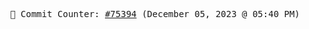 <p align="center">
    <samp>
        📮 Commit Counter: <a href="https://github.com/Javascript-void0/Javascript-void0/commits/main">#75394</a> (December 05, 2023 @ 05:40 PM)
    </samp>
</p>